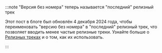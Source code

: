 :::note "Версия без номера" теперь называется "последний" релизный трек

Этот пост в блоге был обновлён 4 декабря 2024 года, чтобы переименовать "версию без номера" в "последний" релизный трек, что позволяет вводить менее частые релизные треки. Узнайте больше о [Релизных треках](/docs/dbt-versions/cloud-release-tracks) и о том, как их использовать.

:::